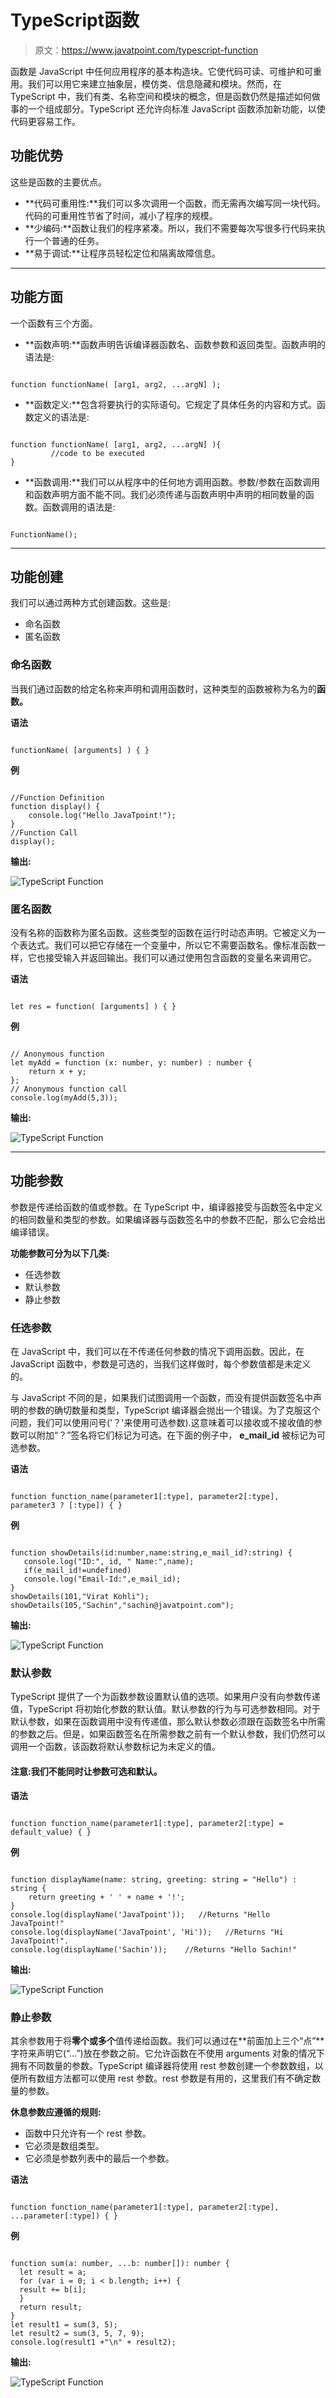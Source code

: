 # TypeScript函数

> 原文：<https://www.javatpoint.com/typescript-function>

函数是 JavaScript 中任何应用程序的基本构造块。它使代码可读、可维护和可重用。我们可以用它来建立抽象层，模仿类、信息隐藏和模块。然而，在 TypeScript 中，我们有类、名称空间和模块的概念，但是函数仍然是描述如何做事的一个组成部分。TypeScript 还允许向标准 JavaScript 函数添加新功能，以使代码更容易工作。

## 功能优势

这些是函数的主要优点。

*   **代码可重用性:**我们可以多次调用一个函数，而无需再次编写同一块代码。代码的可重用性节省了时间，减小了程序的规模。
*   **少编码:**函数让我们的程序紧凑。所以，我们不需要每次写很多行代码来执行一个普通的任务。
*   **易于调试:**让程序员轻松定位和隔离故障信息。

* * *

## 功能方面

一个函数有三个方面。

*   **函数声明:**函数声明告诉编译器函数名、函数参数和返回类型。函数声明的语法是:

```

function functionName( [arg1, arg2, ...argN] ); 

```

*   **函数定义:**包含将要执行的实际语句。它规定了具体任务的内容和方式。函数定义的语法是:

```

function functionName( [arg1, arg2, ...argN] ){  
         //code to be executed  
}  

```

*   **函数调用:**我们可以从程序中的任何地方调用函数。参数/参数在函数调用和函数声明方面不能不同。我们必须传递与函数声明中声明的相同数量的函数。函数调用的语法是:

```

FunctionName();

```

* * *

## 功能创建

我们可以通过两种方式创建函数。这些是:

*   命名函数
*   匿名函数

### 命名函数

当我们通过函数的给定名称来声明和调用函数时，这种类型的函数被称为名为的**函数。**

**语法**

```

functionName( [arguments] ) { }

```

**例**

```

//Function Definition
function display() {
    console.log("Hello JavaTpoint!");
}
//Function Call
display();

```

**输出:**

![TypeScript Function](img/cb53525b93c53980339c3a37b5ad38bb.png)

### 匿名函数

没有名称的函数称为匿名函数。这些类型的函数在运行时动态声明。它被定义为一个表达式。我们可以把它存储在一个变量中，所以它不需要函数名。像标准函数一样，它也接受输入并返回输出。我们可以通过使用包含函数的变量名来调用它。

**语法**

```

let res = function( [arguments] ) { }

```

**例**

```

// Anonymous function
let myAdd = function (x: number, y: number) : number {
    return x + y;
};
// Anonymous function call
console.log(myAdd(5,3));

```

**输出:**

![TypeScript Function](img/f56a2c30e5de6a790f57111c0f19ccaa.png)

* * *

## 功能参数

参数是传递给函数的值或参数。在 TypeScript 中，编译器接受与函数签名中定义的相同数量和类型的参数。如果编译器与函数签名中的参数不匹配，那么它会给出编译错误。

**功能参数可分为以下几类:**

*   任选参数
*   默认参数
*   静止参数

### 任选参数

在 JavaScript 中，我们可以在不传递任何参数的情况下调用函数。因此，在 JavaScript 函数中，参数是可选的，当我们这样做时，每个参数值都是未定义的。

与 JavaScript 不同的是，如果我们试图调用一个函数，而没有提供函数签名中声明的参数的确切数量和类型，TypeScript 编译器会抛出一个错误。为了克服这个问题，我们可以使用问号('？'来使用可选参数).这意味着可以接收或不接收值的参数可以附加“？”签名将它们标记为可选。在下面的例子中， **e_mail_id** 被标记为可选参数。

**语法**

```

function function_name(parameter1[:type], parameter2[:type], parameter3 ? [:type]) { }

```

**例**

```

function showDetails(id:number,name:string,e_mail_id?:string) { 
   console.log("ID:", id, " Name:",name); 
   if(e_mail_id!=undefined)  
   console.log("Email-Id:",e_mail_id); 
}
showDetails(101,"Virat Kohli");
showDetails(105,"Sachin","sachin@javatpoint.com");

```

**输出:**

![TypeScript Function](img/30a48bf818dd923986fa6c85e30cece4.png)

### 默认参数

TypeScript 提供了一个为函数参数设置默认值的选项。如果用户没有向参数传递值，TypeScript 将初始化参数的默认值。默认参数的行为与可选参数相同。对于默认参数，如果在函数调用中没有传递值，那么默认参数必须跟在函数签名中所需的参数之后。但是，如果函数签名在所需参数之前有一个默认参数，我们仍然可以调用一个函数，该函数将默认参数标记为未定义的值。

#### 注意:我们不能同时让参数可选和默认。

**语法**

```

function function_name(parameter1[:type], parameter2[:type] = default_value) { }

```

**例**

```

function displayName(name: string, greeting: string = "Hello") : string {
    return greeting + ' ' + name + '!';
}
console.log(displayName('JavaTpoint'));   //Returns "Hello JavaTpoint!"
console.log(displayName('JavaTpoint', 'Hi'));   //Returns "Hi JavaTpoint!".
console.log(displayName('Sachin'));    //Returns "Hello Sachin!"

```

**输出:**

![TypeScript Function](img/f6cfafc89fcc6423b5ea2867c51ba623.png)

### 静止参数

其余参数用于将**零个或多个**值传递给函数。我们可以通过在**前面加上三个“点”**字符来声明它(“...”)放在参数之前。它允许函数在不使用 arguments 对象的情况下拥有不同数量的参数。TypeScript 编译器将使用 rest 参数创建一个参数数组，以便所有数组方法都可以使用 rest 参数。rest 参数是有用的，这里我们有不确定数量的参数。

**休息参数应遵循的规则:**

*   函数中只允许有一个 rest 参数。
*   它必须是数组类型。
*   它必须是参数列表中的最后一个参数。

**语法**

```

function function_name(parameter1[:type], parameter2[:type], ...parameter[:type]) { }

```

**例**

```

function sum(a: number, ...b: number[]): number {
  let result = a;
  for (var i = 0; i < b.length; i++) {
  result += b[i];
  }
  return result;
}
let result1 = sum(3, 5);
let result2 = sum(3, 5, 7, 9);
console.log(result1 +"\n" + result2);

```

**输出:**

![TypeScript Function](img/402f730c713bd914fc6ad396b36d78e5.png)